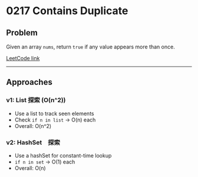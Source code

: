 # 0217 Contains Duplicate

## Problem
Given an array `nums`, return `true` if any value appears more than once.

[LeetCode link](https://leetcode.com/problems/contains-duplicate/)

---

## Approaches

### v1: List 探索 (O(n^2))
- Use a list to track seen elements
- Check `if n in list` -> O(n) each
- Overall: O(n^2)

### v2: HashSet　探索
- Use a hashSet for constant-time lookup
- `if n in set` -> O(1) each
- Overall: O(n)